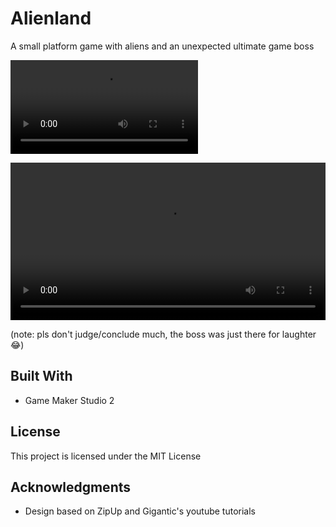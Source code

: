 # Alienland

A small platform game with aliens and an unexpected ultimate game boss

![](preview.webm)

<div class="myvideo">
   <video  style="display:block; width:100%; height:auto;" autoplay controls loop="loop">
       <source src="preview.webm"  type="video/webm"  />
   </video>
</div>

(note: pls don't judge/conclude much, the boss was just there for laughter :joy:)

## Built With

- Game Maker Studio 2

## License

This project is licensed under the MIT License

## Acknowledgments

- Design based on ZipUp and Gigantic's youtube tutorials
